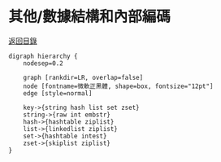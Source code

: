 其他/數據結構和內部編碼
===
[返回目錄](../../index.md)


```graphviz
digraph hierarchy {
	nodesep=0.2

	graph [rankdir=LR, overlap=false]
	node [fontname=微軟正黑體, shape=box, fontsize="12pt"]
	edge [style=normal]

	key->{string hash list set zset}
	string->{raw int embstr}
	hash->{hashtable ziplist}
	list->{linkedlist ziplist}
	set->{hashtable intest}
	zset->{skiplist ziplist}
}
```